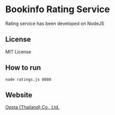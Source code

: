 # Bookinfo Rating Service

Rating service has been developed on NodeJS

## License

MIT License

## How to run

```
node ratings.js 8080
```

## Website

[Opsta (Thailand) Co., Ltd.](https://www.opsta.co.th)
